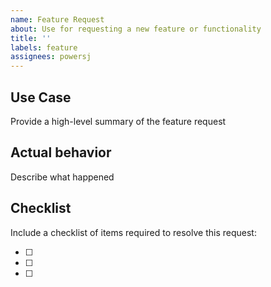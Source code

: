 ```yaml
---
name: Feature Request
about: Use for requesting a new feature or functionality
title: ''
labels: feature
assignees: powersj
---
```


## Use Case

Provide a high-level summary of the feature request

## Actual behavior

Describe what happened

## Checklist

Include a checklist of items required to resolve this request:

- [ ]
- [ ]
- [ ]
